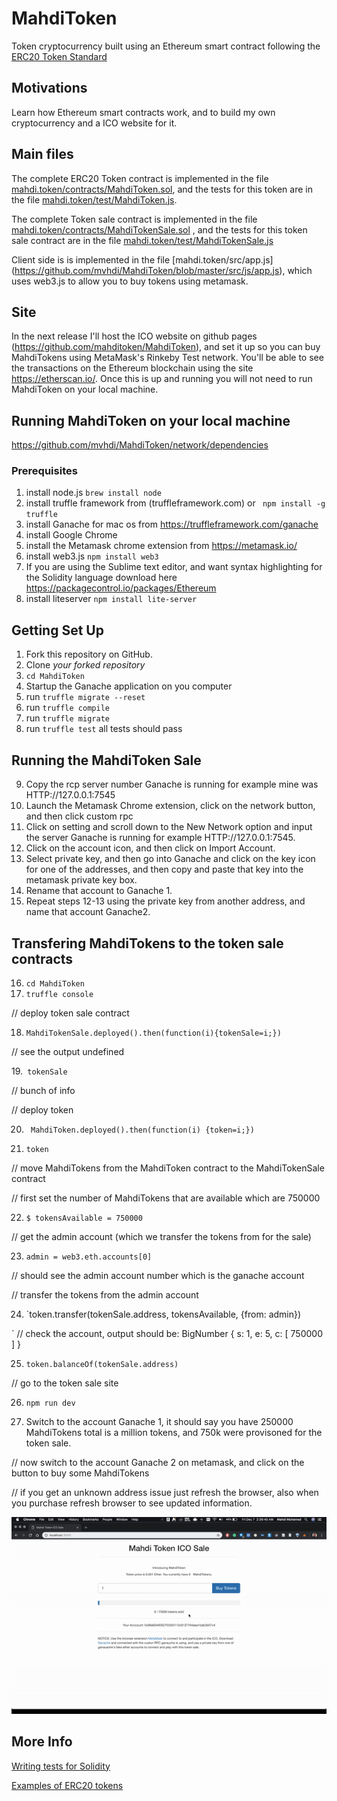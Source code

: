 # MahdiToken
Token cryptocurrency built using an Ethereum smart contract following the [ERC20 Token Standard](https://theethereum.wiki/w/index.php/ERC20_Token_Standard) 

Motivations
------------------------------
Learn how Ethereum smart contracts work, and to build my own cryptocurrency and a ICO website for it.


Main files
------------------------------
The complete ERC20 Token contract is implemented in the file [mahdi.token/contracts/MahdiToken.sol](https://github.com/mvhdi/MahdiToken/blob/master/contracts/MahdiToken.sol), and the tests for this token are in the file [mahdi.token/test/MahdiToken.js](https://github.com/mvhdi/MahdiToken/blob/master/test/MahdiToken.js).

The complete Token sale contract is implemented in the file [mahdi.token/contracts/MahdiTokenSale.sol](https://github.com/mvhdi/MahdiToken/blob/master/contracts/MahdiTokenSale.sol) , and the tests for this token sale contract are in the file [mahdi.token/test/MahdiTokenSale.js](https://github.com/mvhdi/MahdiToken/blob/master/test/MahdiTokenSale.js)

Client side is is implemented in the file [mahdi.token/src/app.js] (https://github.com/mvhdi/MahdiToken/blob/master/src/js/app.js), which uses web3.js to allow you to buy tokens using metamask.


Site
------------------------------
In the next release I'll host the ICO website on github pages (https://github.com/mahditoken/MahdiToken), and set it up so you can buy MahdiTokens  using MetaMask's Rinkeby Test network. You'll be able to see the transactions on the Ethereum blockchain using the site https://etherscan.io/. Once this is up and running you will not need to run MahdiToken on your local machine.

Running MahdiToken on your local machine
------------------------------

https://github.com/mvhdi/MahdiToken/network/dependencies
### Prerequisites
1. install node.js  `brew install node`
2. install truffle framework from (truffleframework.com) or ` npm install -g truffle`
3. install Ganache for mac os from https://truffleframework.com/ganache
4. install Google Chrome
5. install the Metamask chrome extension from https://metamask.io/
6. install web3.js `npm install web3`
7. If you are using the Sublime text editor, and want syntax highlighting for the Solidity language download here https://packagecontrol.io/packages/Ethereum
8. install liteserver `npm install lite-server`

Getting Set Up
------------------------------

1. Fork this repository on GitHub.
2. Clone *your forked repository* 
3. `cd MahdiToken`
4. Startup the Ganache application on you computer
5. run `truffle migrate --reset `
6. run `truffle compile`
7. run `truffle migrate`
8. run `truffle test` all tests should pass

Running the MahdiToken Sale
------------------------------

9. Copy the rcp server number Ganache is running for example mine was HTTP://127.0.0.1:7545
10. Launch the Metamask Chrome extension, click on the network button, and then click custom rpc
11. Click on setting and scroll down to the New Network option and input the server Ganache is running for example HTTP://127.0.0.1:7545.
12. Click on the account icon, and then click on Import Account.
13. Select private key, and then go into Ganache and click on the key icon for one of the addresses, and then copy and paste that key into the metamask private key box.
14. Rename that account to Ganache 1.
15. Repeat steps 12-13 using the private key from another address, and name that account Ganache2.

Transfering  MahdiTokens to the token sale contracts
------------------------------
16. `cd MahdiToken`
17. `truffle console`


// deploy token sale contract


18. `MahdiTokenSale.deployed().then(function(i){tokenSale=i;})`


// see the output undefined


19.` tokenSale`


// bunch of info


// deploy token


20. ` MahdiToken.deployed().then(function(i) {token=i;})`

21. `token`


// move MahdiTokens from the MahdiToken contract to the MahdiTokenSale contract


// first set the number of MahdiTokens that are available which are 750000


22. `$ tokensAvailable = 750000`


// get the admin account (which we transfer the tokens from for the sale)


23. `admin = web3.eth.accounts[0]`


// should see the admin account number which is the ganache account


// transfer the tokens from the admin account


24. `token.transfer(tokenSale.address, tokensAvailable, {from: admin}) 

`
// check the account, output should be:  BigNumber { s: 1, e: 5, c: [ 750000 ] }


25. `token.balanceOf(tokenSale.address)`


// go to the token sale site 


26. `npm run dev`


27. Switch to the account Ganache 1, it should say you have 250000 MahdiTokens total is a million tokens, and 750k were provisoned for the token sale.


// now switch to the account Ganache 2 on metamask, and click on the button to buy some MahdiTokens

// if you get an unknown address issue just refresh the browser, also when you purchase refresh browser to see updated information.


![](1.gif)








More Info
------------------------------
[Writing tests for Solidity](https://truffleframework.com/docs/truffle/testing/writing-tests-in-javascript)


[Examples of ERC20 tokens](https://eidoo.io/erc20-tokens-list/)

